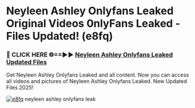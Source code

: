 # Neyleen Ashley Onlyfans Leaked Original Videos 0nlyFans Leaked - Files Updated! (e8fq)

<h3>🔴 CLICK HERE 🌐==►► <a href="https://tinyurl.com/3hn5wdd3" rel="nofollow">Neyleen Ashley Onlyfans Leaked Updated Files</a></h3>

Get Neyleen Ashley Onlyfans Leaked and all content. Now you can access all videos and pictures of Neyleen Ashley Onlyfans Leaked. New Updated Files 2025!

[![e8fq](https://i.imgur.com/4HnBqBT.gif)](https://tinyurl.com/3hn5wdd3)
neyleen ashley onlyfans leak